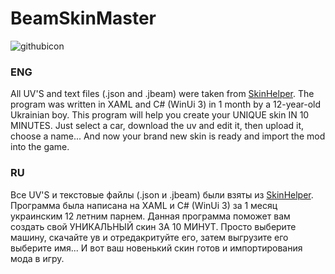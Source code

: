 # BeamSkinMaster
![githubicon](https://github.com/lzkamods/BeamSkinMaster-alpha/assets/104593893/49f333b1-dfd1-4dab-823d-8387ec37a940)


### ENG


All UV'S and text files (.json and .jbeam) were taken from [SkinHelper](https://www.beamng.com/resources/skin-helper.15037/).
The program was written in XAML and C# (WinUi 3) in 1 month by a 12-year-old Ukrainian boy. This program will help you create your UNIQUE skin IN 10 MINUTES. Just select a car, download the uv and edit it, then upload it, choose a name... And now your brand new skin is ready and import the mod into the game.
### RU


Все UV'S и текстовые файлы (.json и .jbeam) были взяты из [SkinHelper](https://www.beamng.com/resources/skin-helper.15037/). 
Программа  была написана на XAML и C# (WinUi 3) за 1 месяц украинским 12 летним парнем. Данная программа поможет вам создать свой УНИКАЛЬНЫЙ скин  ЗА 10 МИНУТ. Просто выберите машину, скачайте ув и отредакритуйте его, затем выгрузите его выберите имя... И вот ваш новенький скин готов и импортирования мода в игру.
